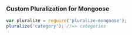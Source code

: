 ### Custom Pluralization for Mongoose

```js
var pluralize = require('pluralize-mongoose');
pluralize('category'); //=> categories
```
